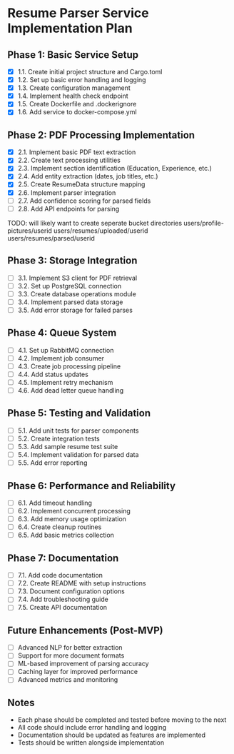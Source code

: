 # Resume Parser Service Implementation Plan

## Phase 1: Basic Service Setup
- [x] 1.1. Create initial project structure and Cargo.toml
- [x] 1.2. Set up basic error handling and logging
- [x] 1.3. Create configuration management
- [x] 1.4. Implement health check endpoint
- [x] 1.5. Create Dockerfile and .dockerignore
- [x] 1.6. Add service to docker-compose.yml

## Phase 2: PDF Processing Implementation
- [x] 2.1. Implement basic PDF text extraction
- [x] 2.2. Create text processing utilities
- [x] 2.3. Implement section identification (Education, Experience, etc.)
- [x] 2.4. Add entity extraction (dates, job titles, etc.)
- [x] 2.5. Create ResumeData structure mapping
- [x] 2.6. Implement parser integration
- [ ] 2.7. Add confidence scoring for parsed fields
- [ ] 2.8. Add API endpoints for parsing

TODO: will likely want to create seperate bucket directories
users/profile-pictures/userid
users/resumes/uploaded/userid
users/resumes/parsed/userid

## Phase 3: Storage Integration
- [ ] 3.1. Implement S3 client for PDF retrieval
- [ ] 3.2. Set up PostgreSQL connection
- [ ] 3.3. Create database operations module
- [ ] 3.4. Implement parsed data storage
- [ ] 3.5. Add error storage for failed parses

## Phase 4: Queue System
- [ ] 4.1. Set up RabbitMQ connection
- [ ] 4.2. Implement job consumer
- [ ] 4.3. Create job processing pipeline
- [ ] 4.4. Add status updates
- [ ] 4.5. Implement retry mechanism
- [ ] 4.6. Add dead letter queue handling

## Phase 5: Testing and Validation
- [ ] 5.1. Add unit tests for parser components
- [ ] 5.2. Create integration tests
- [ ] 5.3. Add sample resume test suite
- [ ] 5.4. Implement validation for parsed data
- [ ] 5.5. Add error reporting

## Phase 6: Performance and Reliability
- [ ] 6.1. Add timeout handling
- [ ] 6.2. Implement concurrent processing
- [ ] 6.3. Add memory usage optimization
- [ ] 6.4. Create cleanup routines
- [ ] 6.5. Add basic metrics collection

## Phase 7: Documentation
- [ ] 7.1. Add code documentation
- [ ] 7.2. Create README with setup instructions
- [ ] 7.3. Document configuration options
- [ ] 7.4. Add troubleshooting guide
- [ ] 7.5. Create API documentation

## Future Enhancements (Post-MVP)
- [ ] Advanced NLP for better extraction
- [ ] Support for more document formats
- [ ] ML-based improvement of parsing accuracy
- [ ] Caching layer for improved performance
- [ ] Advanced metrics and monitoring

## Notes
- Each phase should be completed and tested before moving to the next
- All code should include error handling and logging
- Documentation should be updated as features are implemented
- Tests should be written alongside implementation 
